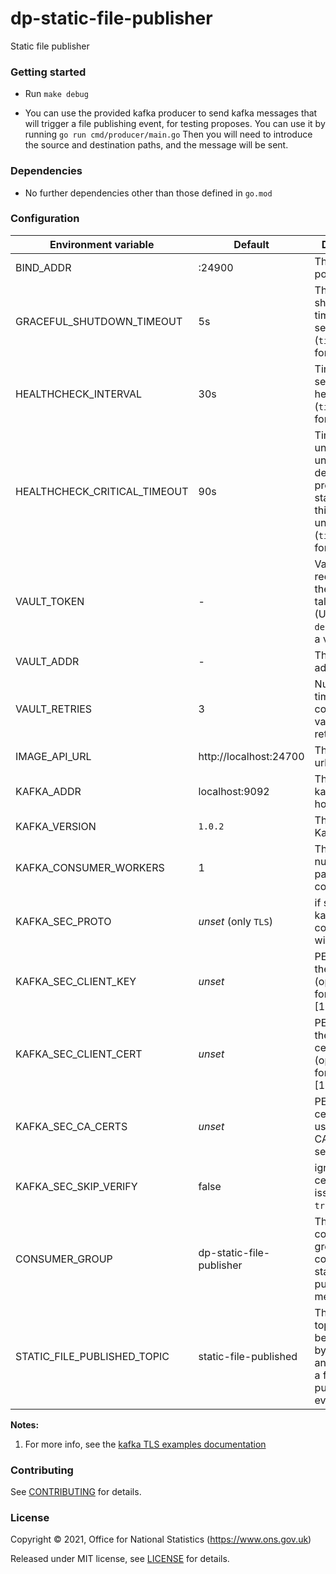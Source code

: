 dp-static-file-publisher
================
Static file publisher

### Getting started

* Run `make debug`

* You can use the provided kafka producer to send kafka messages that will trigger a file publishing event, for testing proposes.
You can use it by running `go run cmd/producer/main.go`
Then you will need to introduce the source and destination paths, and the message will be sent.

### Dependencies

* No further dependencies other than those defined in `go.mod`

### Configuration

| Environment variable         | Default                  | Description
| ---------------------------- | ------------------------ | -----------
| BIND_ADDR                    | :24900                   | The host and port to bind to
| GRACEFUL_SHUTDOWN_TIMEOUT    | 5s                       | The graceful shutdown timeout in seconds (`time.Duration` format)
| HEALTHCHECK_INTERVAL         | 30s                      | Time between self-healthchecks (`time.Duration` format)
| HEALTHCHECK_CRITICAL_TIMEOUT | 90s                      | Time to wait until an unhealthy dependent propagates its state to make this app unhealthy (`time.Duration` format)
| VAULT_TOKEN                  | -                        | Vault token required for the client to talk to vault. (Use `make debug` to create a vault token)
| VAULT_ADDR                   | -                        | The vault address
| VAULT_RETRIES                | 3                        | Number of times that a connection to vault will be retried if it fails
| IMAGE_API_URL                | http://localhost:24700   | The image api url
| KAFKA_ADDR                   | localhost:9092           | The list of kafka broker hosts
| KAFKA_VERSION                | `1.0.2`                  | The version of Kafka
| KAFKA_CONSUMER_WORKERS       | 1                        | The maximum number of parallel kafka consumers
| KAFKA_SEC_PROTO              | _unset_   (only `TLS`)   | if set to `TLS`, kafka connections will use TLS
| KAFKA_SEC_CLIENT_KEY         | _unset_                  | PEM [2] for the client key (optional, used for client auth) [1]
| KAFKA_SEC_CLIENT_CERT        | _unset_                  | PEM [2] for the client certificate (optional, used for client auth) [1]
| KAFKA_SEC_CA_CERTS           | _unset_                  | PEM [2] of CA cert chain if using private CA for the server cert [1]
| KAFKA_SEC_SKIP_VERIFY        | false                    | ignore server certificate issues if set to `true` [1]
| CONSUMER_GROUP               | dp-static-file-publisher | The kafka consumer-group to consume static-file-published messages
| STATIC_FILE_PUBLISHED_TOPIC  | static-file-published    | The kafka topic that will be consumed by this service and will trigger a file publishing event

**Notes:**

1. For more info, see the [kafka TLS examples documentation](https://github.com/ONSdigital/dp-kafka/tree/main/examples#tls)

### Contributing

See [CONTRIBUTING](CONTRIBUTING.md) for details.

### License

Copyright © 2021, Office for National Statistics (https://www.ons.gov.uk)

Released under MIT license, see [LICENSE](LICENSE.md) for details.


